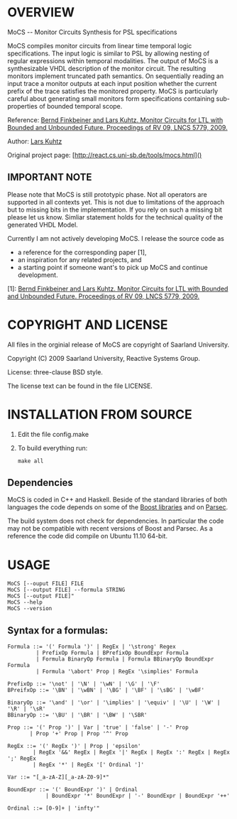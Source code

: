 OVERVIEW
========

MoCS -- Monitor Circuits Synthesis for PSL specifications

MoCS compiles monitor circuits from linear time temporal logic
specifications. The input logic is similar to PSL by allowing nesting of
regular expressions within temporal modalities. The output of MoCS is a
synthesizable VHDL description of the monitor circuit. The resulting monitors
implement truncated path semantics. On sequentially reading an input trace a
monitor outputs at each input position whether the current prefix of the trace
satisfies the monitored property. MoCS is particularly careful about generating
small monitors form specifications containing sub-properties of bounded
temporal scope.

Reference: [Bernd Finkbeiner and Lars Kuhtz. Monitor Circuits for LTL with
Bounded and Unbounded Future. Proceedings of RV 09, LNCS 5779, 2009.](http://react.cs.uni-sb.de/publications/FK09.html)

Author: [Lars Kuhtz](http://react.cs.uni-sb.de/people/kuhtz.html)

Original project page: [http://react.cs.uni-sb.de/tools/mocs.html]()

IMPORTANT NOTE
--------------

Please note that MoCS is still prototypic phase. Not all operators are
supported in all contexts yet. This is not due to limitations of the approach
but to missing bits in the implementation. If you rely on such a missing bit
please let us know. Simliar statement holds for the technical quality of the
generated VHDL Model.

Currently I am not actively developing MoCS. I release the source code as

-   a reference for the corresponding paper [1],
-   an inspiration for any related projects, and
-   a starting point if someone want's to pick up MoCS and
    continue development.

[1]: [Bernd Finkbeiner and Lars Kuhtz. Monitor Circuits for LTL with Bounded 
and Unbounded Future. Proceedings of RV 09, LNCS 5779, 2009.](http://react.cs.uni-sb.de/publications/FK09.html)

COPYRIGHT AND LICENSE
=====================

All files in the orginial release of  MoCS are copyright of Saarland University.

Copyright (C) 2009 Saarland University, Reactive Systems Group.

License: three-clause BSD style.

The license text can be found in the file LICENSE.

INSTALLATION FROM SOURCE
========================

1.  Edit the file config.make

2.  To build everything run:

        make all

Dependencies
------------

MoCS is coded in C++ and Haskell. Beside of the standard libraries of
both languages the code depends on some of the [Boost libraries](http://www.boost.org/)
and on [Parsec](http://hackage.haskell.org/package/parsec).

The build system does not check for dependencies. In particular the code
may not be compatible with recent versions of Boost and Parsec. As a reference the 
code did compile on Ubuntu 11.10 64-bit.

USAGE
=====

    MoCS [--ouput FILE] FILE
    MoCS [--output FILE] --formula STRING
    MoCS [--output FILE]"
    MoCS --help
    MoCS --version

Syntax for a formulas:
----------------------

    Formula ::= '(' Formula ')' | RegEx | '\strong' Regex 
             | PrefixOp Formula | BPrefixOp BoundExpr Formula 
             | Formula BinaryOp Formula | Formula BBinaryOp BoundExpr Formula
             | Formula '\abort' Prop | RegEx '\simplies' Formula

    PrefixOp ::= '\not' | '\N' | '\wN' | '\G' | '\F'
    BPreifxOp ::= '\BN' | '\wBN' | '\BG' | '\BF' | '\sBG' | '\wBF' 

    BinaryOp ::= '\and' | '\or' | '\implies' | '\equiv' | '\U' | '\W' | '\R' | '\sR'
    BBinaryOp ::= '\BU' | '\BR' | '\BW' | '\SBR'

    Prop ::= '(' Prop ')' | Var | 'true' | 'false' | '-' Prop 
           | Prop '+' Prop | Prop '^' Prop

    RegEx ::= '(' RegEx ')' | Prop | 'epsilon' 
            | RegEx '&&' RegEx | RegEx '|' RegEx | RegEx ':' RegEx | RegEx ';' RegEx
            | RegEx '*' | RegEx '[' Ordinal ']'

    Var ::= "[_a-zA-Z][_a-zA-Z0-9]*"

    BoundExpr ::= '(' BoundExpr ')' | Ordinal
                | BoundExpr '*' BoundExpr | '-' BoundExpr | BoundExpr '++' 

    Ordinal ::= [0-9]+ | 'infty'"

